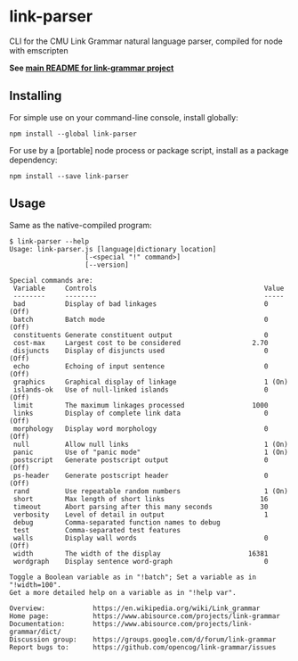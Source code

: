 # link-parser

CLI for the CMU Link Grammar natural language parser, compiled for node with emscripten

**See [main README for link-grammar project](https://github.com/opencog/link-grammar#readme)**

## Installing

For simple use on your command-line console, install globally:

`npm install --global link-parser`

For use by a [portable] node process or package script, install as a package dependency:

`npm install --save link-parser`

## Usage

Same as the native-compiled program:

```
$ link-parser --help
Usage: link-parser.js [language|dictionary location]
                   [-<special "!" command>]
                   [--version]

Special commands are:
 Variable     Controls                                          Value
 --------     --------                                          -----
 bad          Display of bad linkages                           0 (Off)
 batch        Batch mode                                        0 (Off)
 constituents Generate constituent output                       0
 cost-max     Largest cost to be considered                  2.70
 disjuncts    Display of disjuncts used                         0 (Off)
 echo         Echoing of input sentence                         0 (Off)
 graphics     Graphical display of linkage                      1 (On)
 islands-ok   Use of null-linked islands                        0 (Off)
 limit        The maximum linkages processed                 1000
 links        Display of complete link data                     0 (Off)
 morphology   Display word morphology                           0 (Off)
 null         Allow null links                                  1 (On)
 panic        Use of "panic mode"                               1 (On)
 postscript   Generate postscript output                        0 (Off)
 ps-header    Generate postscript header                        0 (Off)
 rand         Use repeatable random numbers                     1 (On)
 short        Max length of short links                        16
 timeout      Abort parsing after this many seconds            30
 verbosity    Level of detail in output                         1
 debug        Comma-separated function names to debug
 test         Comma-separated test features
 walls        Display wall words                                0 (Off)
 width        The width of the display                      16381
 wordgraph    Display sentence word-graph                       0

Toggle a Boolean variable as in "!batch"; Set a variable as in "!width=100".
Get a more detailed help on a variable as in "!help var".

Overview:            https://en.wikipedia.org/wiki/Link_grammar
Home page:           https://www.abisource.com/projects/link-grammar
Documentation:       https://www.abisource.com/projects/link-grammar/dict/
Discussion group:    https://groups.google.com/d/forum/link-grammar
Report bugs to:      https://github.com/opencog/link-grammar/issues
```
